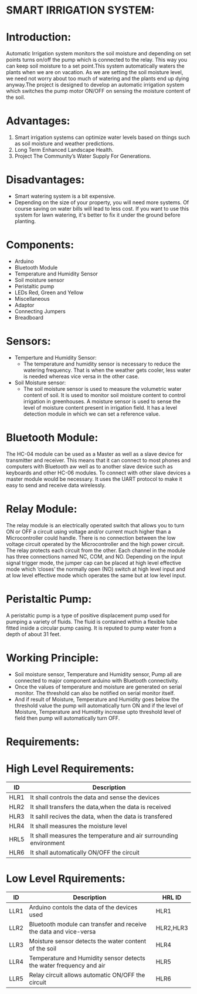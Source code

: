 # SMART IRRIGATION SYSTEM:

# Introduction:
Automatic Irrigation system monitors the soil moisture and depending on set points turns on/off the pump which is connected to the relay. This way you can keep soil moisture to a set point.This system automatically waters the plants when we are on vacation. As we are setting the soil moisture level, we need not worry about too much of watering and the plants end up dying anyway.The project is designed to develop an automatic irrigation system which switches the pump motor ON/OFF on sensing the moisture content of the soil.

# Advantages:
  1. Smart irrigation systems can optimize water levels based on things such as soil moisture and weather predictions.
  2. Long Term Enhanced Landscape Health.
  3. Project The Community’s Water Supply For Generations.

# Disadvantages:
  * Smart watering system is a bit expensive.
  * Depending on the size of your property, you will need more systems. Of course saving on water bills will lead to less cost. If you want to use this system for lawn watering, it's better to fix it under the ground before planting.

# Components:
  * Arduino
  * Bluetooth Module	
  * Temperature and Humidity Sensor	
  * Soil moisture sensor	
  * Peristaltic pump	
  * LEDs	Red, Green and Yellow	
  * Miscellaneous		
  * Adaptor	
  * Connecting Jumpers		
  * Breadboard
 
# Sensors:
   * Temperture and Humidity Sensor:
       * The temperature and humidity sensor is necessary to reduce the watering frequency. That is when the weather gets cooler, less water is needed whereas vice versa in the other case.
   * Soil Moisture sensor:
       * The soil moisture sensor is used to measure the volumetric water content of soil. It is used to monitor soil moisture content to control irrigation in greenhouses. A moisture sensor is used to sense the level of moisture content present in irrigation field. It has a level detection module in which we can set a reference value.
    
# Bluetooth Module:
The HC-04 module can be used as a Master as well as a slave device for transmitter and receiver. This means that it can connect to most phones and computers with Bluetooth aw well as to another slave device such as keyboards and other HC-06 modules. To connect with other slave devices a master module would be necessary. It uses the UART protocol to make it easy to send and receive data wirelessly.

# Relay Module:
The relay module is an electrically operated switch that allows you to turn ON or OFF a circuit using voltage and/or current much higher than a Microcontroller could handle. There is no connection between the low voltage circuit operated by the Microcontroller and the high power circuit. The relay protects each circuit from the other. Each channel in the module has three connections named NC, COM, and NO. Depending on the input signal trigger mode, the jumper cap can be placed at high level effective mode which ‘closes’ the normally open (NO) switch at high level input and at low level effective mode which operates the same but at low level input.

# Peristaltic Pump:
A peristaltic pump is a type of positive displacement pump used for pumping a variety of fluids. The fluid is contained within a flexible tube fitted inside a circular pump casing. It is reputed to pump water from a depth of about 31 feet.

# Working Principle:
  * Soil moisture sensor, Temperature and Humidity sensor, Pump all are connected to major component arduino with Bluetooth connectivity.
  * Once the values of temperature and moisture are generated on serial monitor. The threshold can also be notified on serial monitor itself.
  *  And if result of Moisture, Temperature and Humidity goes below the threshold value the pump will automatically turn ON and if the level of Moisture, Temperature and Humidity increase upto threshold level of field then pump will automatically turn OFF.

# Requirements:
# High Level Requirements:
ID   |        Description
---- | -----------------------------------------------------------------------
HLR1 |   It shall controls the data and sense the devices
HLR2 |   It shall transfers the data,when the data is received
HLR3 |   It sahll recives the data, when the data is transfered
HLR4 |   It shall measures the moisture level
HRL5 |   It shall measures the temperature and air surrounding environment
HLR6 |   It shall automatically ON/OFF the circuit

# Low Level Rquirements:
ID   |        Description                                                    |HRL ID
---- | --------------------------------------------------------------------- | -------------
LLR1 |   Arduino contols the data of the devices used                        | HLR1
LLR2 |   Bluetooth module can transfer and receive the data and vice-versa   | HLR2,HLR3
LLR3 |   Moisture sensor detects the water content of the soil               | HLR4
LLR4 |   Temperature and Humidity sensor detects the water frequency and air | HLR5
LLR5 |   Relay circuit allows automatic ON/OFF the circuit                   | HLR6

 

